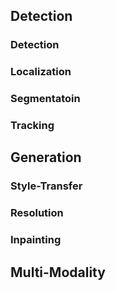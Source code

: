 ## Detection 
### Detection
### Localization
### Segmentatoin
### Tracking

## Generation
### Style-Transfer
### Resolution
### Inpainting


## Multi-Modality